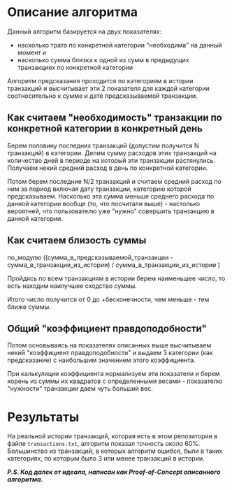 # Описание алгоритма
Данный алгоритм базируется на двух показателях:
- насколько трата по конкретной категории "необходима" на данный момент 
и
- насколько сумма близка к одной из сумм в предыдущих транзакциях по конкретной категории

Алгоритм предсказания проходится по категориям в истории транзакций и высчитывает эти 2 показателя для каждой категории 
соотносительно к сумме и дате предсказываемой транзакции.

## Как считаем "необходимость" транзакции по конкретной категории в конкретный день

Берем половину последних транзакций (допустим получится N транзакций) в категории. Делим сумму расходов этих транзакций на количество дней 
в периоде на который эти транзакции растянулись. Получаем некий средний расход в день по конкретной категории.

Потом берем последние N/2 транзакций и считаем средний расход по ним за период включая дату транзакции, категорию которой предсказываем.
Насколько эта сумма меньше среднего расхода по данной категории вообще (то, что посчитали выше) - настолько вероятней, что пользователю уже "нужно" 
совершить транзакцию в данной категории.

## Как считаем близость суммы

по_модулю ((сумма_в_предсказываемой_транзакции - сумма_в_транзакции_из_истории) / сумма_в_транзакции_из_истории )

Пройдясь по всем транзакциям в истории берем наименьшее число, то есть находим наилучшее сходство суммы.

Итого число получится от 0 до +бесконечности, чем меньше - тем ближе суммы.


## Общий "коэффициент правдоподобности"

Потом основываясь на показателях описанных выше высчитываем некий "коэффициент правдоподобности" и выдаем 3 категории (как предсказание) 
с наибольшим значением этого коэффициента.

При калькуляции коэффициента нормализуем эти показатели и берем корень из суммы их квадратов с определенными весами - показателю "нужности" 
транзакции даем чуть больший вес. 

# Результаты

На реальной истории транзакций, которая есть в этом репозитории в файле `transactions.txt`, алгоритм показал точность около 60%.
Большинство из транзакций, в которых алгоритм ошибся, были в таких категориях, по которым было 3 или менее транзакций в истории. 


***P.S. Код далек от идеала, написан как Proof-of-Concept описанного алгоритма.***
